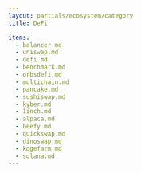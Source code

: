 ```yaml
---
layout: partials/ecosystem/category
title: DeFi

items:
  - balancer.md
  - uniswap.md
  - defi.md
  - benchmark.md
  - orbsdefi.md
  - multichain.md
  - pancake.md
  - sushiswap.md
  - kyber.md
  - 1inch.md
  - alpaca.md
  - beefy.md
  - quickswap.md
  - dinoswap.md
  - kogefarm.md
  - solana.md
---
```

